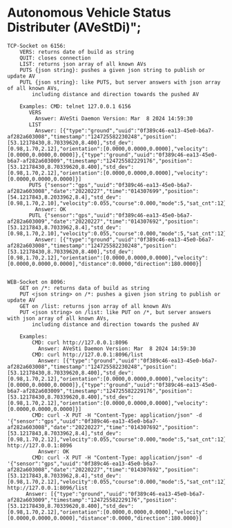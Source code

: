# Autonomous Vehicle Status Distributer (AVeStDi)"; 
    TCP-Socket on 6156:
        VERS: returns date of build as string
        QUIT: closes connection
        LIST: returns json array of all known AVs
        PUTS {json string}: pushes a given json string to publish or update AV
        PUTL {json string}: like PUTS, but server answers with json array of all known AVs,
            including distance and direction towards the pushed AV
        
        Examples: CMD: telnet 127.0.0.1 6156
           VERS
             Answer: AVeSti Daemon Version: Mar  8 2024 14:59:30
           LIST
             Answer: [{"type":"ground","uuid":"0f389c46-ea13-45e0-b6a7-af282a603008","timestamp":"124725582230248","position":[53.12178430,8.70339620,8.400],"std_dev":[0.98,1.70,2.12],"orientation":[0.0000,0.0000,0.0000],"velocity":[0.0000,0.0000,0.0000]},{"type":"ground","uuid":"0f389c46-ea13-45e0-b6a7-af282a603009","timestamp":"124725582229176","position":[53.12178430,8.70339620,8.400],"std_dev":[0.98,1.70,2.12],"orientation":[0.0000,0.0000,0.0000],"velocity":[0.0000,0.0000,0.0000]}]
           PUTS {"sensor":"gps","uuid":"0f389c46-ea13-45e0-b6a7-af282a603008","date":"20220227","time":"014307699","position":[54.1217843,8.2033962,8.4],"std_dev":[0.98,1.70,2.10],"velocity":0.055,"course":0.000,"mode":5,"sat_cnt":12}
             Answer: OK
           PUTL {"sensor":"gps","uuid":"0f389c46-ea13-45e0-b6a7-af282a603009","date":"20220227","time":"014307692","position":[53.1217843,8.7033962,8.4],"std_dev":[0.98,1.70,2.10],"velocity":0.055,"course":0.000,"mode":5,"sat_cnt":12}
             Answer: [{"type":"ground","uuid":"0f389c46-ea13-45e0-b6a7-af282a603008","timestamp":"124725582230248","position":[53.12178430,8.70339620,8.400],"std_dev":[0.98,1.70,2.12],"orientation":[0.0000,0.0000,0.0000],"velocity":[0.0000,0.0000,0.0000],"distance":0.0000,"direction":180.0000}]
         
        
    WEB-Socket on 8096:
        GET on /*: returns data of build as string
        PUT <json string> on /*: pushes a given json string to publish or update AV
        GET on /list: returns json array of all known AVs
        PUT <json string> on /list: like PUT on /*, but server answers with json array of all known AVs,
            including distance and direction towards the pushed AV
            
        Examples:
            CMD: curl http://127.0.0.1:8096     
              Answer: AVeSti Daemon Version: Mar  8 2024 14:59:30
            CMD: curl http://127.0.0.1:8096/list 
              Answer: [{"type":"ground","uuid":"0f389c46-ea13-45e0-b6a7-af282a603008","timestamp":"124725582230248","position":[53.12178430,8.70339620,8.400],"std_dev":[0.98,1.70,2.12],"orientation":[0.0000,0.0000,0.0000],"velocity":[0.0000,0.0000,0.0000]},{"type":"ground","uuid":"0f389c46-ea13-45e0-b6a7-af282a603009","timestamp":"124725582229176","position":[53.12178430,8.70339620,8.400],"std_dev":[0.98,1.70,2.12],"orientation":[0.0000,0.0000,0.0000],"velocity":[0.0000,0.0000,0.0000]}]
            CMD: curl -X PUT -H "Content-Type: application/json" -d '{"sensor":"gps","uuid":"0f389c46-ea13-45e0-b6a7-af282a603008","date":"20220227","time":"014307692","position":[53.1217843,8.7033962,8.4],"std_dev":[0.98,1.70,2.12],"velocity":0.055,"course":0.000,"mode":5,"sat_cnt":12}' http://127.0.0.1:8096
              Answer: OK
    	    CMD: curl -X PUT -H "Content-Type: application/json" -d '{"sensor":"gps","uuid":"0f389c46-ea13-45e0-b6a7-af282a603008","date":"20220227","time":"014307692","position":[53.1217843,8.7033962,8.4],"std_dev":[0.98,1.70,2.12],"velocity":0.055,"course":0.000,"mode":5,"sat_cnt":12}' http://127.0.0.1:8096/list
	      Answer: [{"type":"ground","uuid":"0f389c46-ea13-45e0-b6a7-af282a603009","timestamp":"124725582229176","position":[53.12178430,8.70339620,8.400],"std_dev":[0.98,1.70,2.12],"orientation":[0.0000,0.0000,0.0000],"velocity":[0.0000,0.0000,0.0000],"distance":0.0000,"direction":180.0000}]
